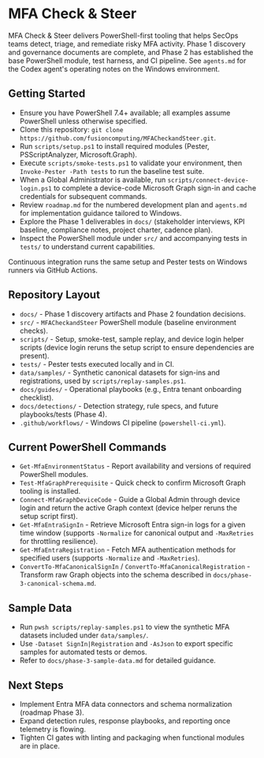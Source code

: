 # MFA Check & Steer

MFA Check & Steer delivers PowerShell-first tooling that helps SecOps teams detect, triage, and remediate risky MFA activity. Phase 1 discovery and governance documents are complete, and Phase 2 has established the base PowerShell module, test harness, and CI pipeline. See `agents.md` for the Codex agent's operating notes on the Windows environment.

## Getting Started
- Ensure you have PowerShell 7.4+ available; all examples assume PowerShell unless otherwise specified.
- Clone this repository: `git clone https://github.com/fusioncomputing/MFACheckandSteer.git`.
- Run `scripts/setup.ps1` to install required modules (Pester, PSScriptAnalyzer, Microsoft.Graph).
- Execute `scripts/smoke-tests.ps1` to validate your environment, then `Invoke-Pester -Path tests` to run the baseline test suite.
- When a Global Administrator is available, run `scripts/connect-device-login.ps1` to complete a device-code Microsoft Graph sign-in and cache credentials for subsequent commands.
- Review `roadmap.md` for the numbered development plan and `agents.md` for implementation guidance tailored to Windows.
- Explore the Phase 1 deliverables in `docs/` (stakeholder interviews, KPI baseline, compliance notes, project charter, cadence plan).
- Inspect the PowerShell module under `src/` and accompanying tests in `tests/` to understand current capabilities.

Continuous integration runs the same setup and Pester tests on Windows runners via GitHub Actions.

## Repository Layout
- `docs/` - Phase 1 discovery artifacts and Phase 2 foundation decisions.
- `src/` - `MFACheckandSteer` PowerShell module (baseline environment checks).
- `scripts/` - Setup, smoke-test, sample replay, and device login helper scripts (device login reruns the setup script to ensure dependencies are present).
- `tests/` - Pester tests executed locally and in CI.
- `data/samples/` - Synthetic canonical datasets for sign-ins and registrations, used by `scripts/replay-samples.ps1`.
- `docs/guides/` - Operational playbooks (e.g., Entra tenant onboarding checklist).
- `docs/detections/` - Detection strategy, rule specs, and future playbooks/tests (Phase 4).
- `.github/workflows/` - Windows CI pipeline (`powershell-ci.yml`).

## Current PowerShell Commands
- `Get-MfaEnvironmentStatus` - Report availability and versions of required PowerShell modules.
- `Test-MfaGraphPrerequisite` - Quick check to confirm Microsoft Graph tooling is installed.
- `Connect-MfaGraphDeviceCode` - Guide a Global Admin through device login and return the active Graph context (device helper reruns the setup script first).
- `Get-MfaEntraSignIn` - Retrieve Microsoft Entra sign-in logs for a given time window (supports `-Normalize` for canonical output and `-MaxRetries` for throttling resilience).
- `Get-MfaEntraRegistration` - Fetch MFA authentication methods for specified users (supports `-Normalize` and `-MaxRetries`).
- `ConvertTo-MfaCanonicalSignIn` / `ConvertTo-MfaCanonicalRegistration` - Transform raw Graph objects into the schema described in `docs/phase-3-canonical-schema.md`.

## Sample Data
- Run `pwsh scripts/replay-samples.ps1` to view the synthetic MFA datasets included under `data/samples/`.
- Use `-Dataset SignIn|Registration` and `-AsJson` to export specific samples for automated tests or demos.
- Refer to `docs/phase-3-sample-data.md` for detailed guidance.

## Next Steps
- Implement Entra MFA data connectors and schema normalization (roadmap Phase 3).
- Expand detection rules, response playbooks, and reporting once telemetry is flowing.
- Tighten CI gates with linting and packaging when functional modules are in place.
